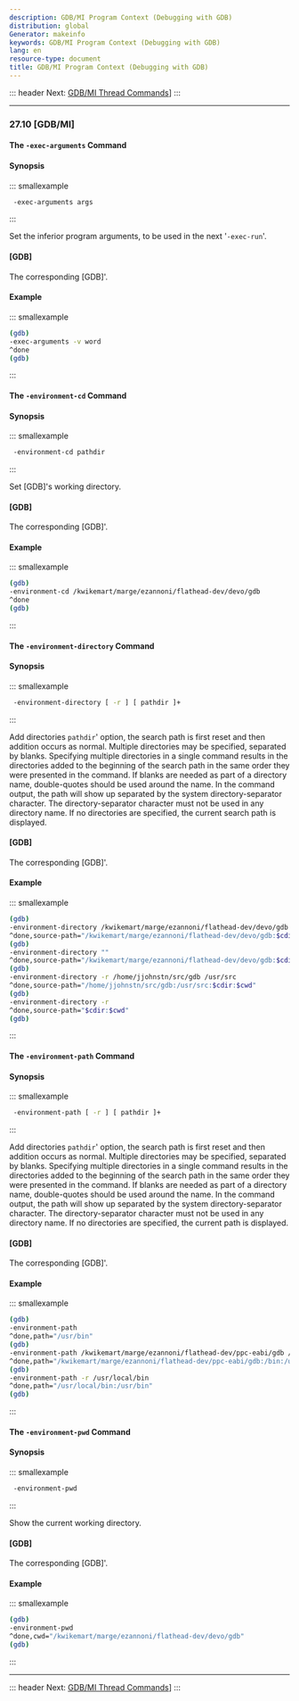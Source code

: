```yaml
---
description: GDB/MI Program Context (Debugging with GDB)
distribution: global
Generator: makeinfo
keywords: GDB/MI Program Context (Debugging with GDB)
lang: en
resource-type: document
title: GDB/MI Program Context (Debugging with GDB)
---
```

::: header
Next: [GDB/MI Thread Commands](GDB_002fMI-Thread-Commands.html#GDB_002fMI-Thread-Commands)]
:::

---

### 27.10 [GDB/MI]

#### The `-exec-arguments` Command

#### Synopsis

::: smallexample

```bash
 -exec-arguments args
```

:::

Set the inferior program arguments, to be used in the next '`-exec-run`'.

#### [GDB]

The corresponding [GDB]'.

#### Example

::: smallexample

```bash
(gdb)
-exec-arguments -v word
^done
(gdb)
```

:::

#### The `-environment-cd` Command

#### Synopsis

::: smallexample

```bash
 -environment-cd pathdir
```

:::

Set [GDB]'s working directory.

#### [GDB]

The corresponding [GDB]'.

#### Example

::: smallexample

```bash
(gdb)
-environment-cd /kwikemart/marge/ezannoni/flathead-dev/devo/gdb
^done
(gdb)
```

:::

#### The `-environment-directory` Command

#### Synopsis

::: smallexample

```bash
 -environment-directory [ -r ] [ pathdir ]+
```

:::

Add directories `pathdir`' option, the search path is first reset and then addition occurs as normal. Multiple directories may be specified, separated by blanks. Specifying multiple directories in a single command results in the directories added to the beginning of the search path in the same order they were presented in the command. If blanks are needed as part of a directory name, double-quotes should be used around the name. In the command output, the path will show up separated by the system directory-separator character. The directory-separator character must not be used in any directory name. If no directories are specified, the current search path is displayed.

#### [GDB]

The corresponding [GDB]'.

#### Example

::: smallexample

```bash
(gdb)
-environment-directory /kwikemart/marge/ezannoni/flathead-dev/devo/gdb
^done,source-path="/kwikemart/marge/ezannoni/flathead-dev/devo/gdb:$cdir:$cwd"
(gdb)
-environment-directory ""
^done,source-path="/kwikemart/marge/ezannoni/flathead-dev/devo/gdb:$cdir:$cwd"
(gdb)
-environment-directory -r /home/jjohnstn/src/gdb /usr/src
^done,source-path="/home/jjohnstn/src/gdb:/usr/src:$cdir:$cwd"
(gdb)
-environment-directory -r
^done,source-path="$cdir:$cwd"
(gdb)
```

:::

#### The `-environment-path` Command

#### Synopsis

::: smallexample

```bash
 -environment-path [ -r ] [ pathdir ]+
```

:::

Add directories `pathdir`' option, the search path is first reset and then addition occurs as normal. Multiple directories may be specified, separated by blanks. Specifying multiple directories in a single command results in the directories added to the beginning of the search path in the same order they were presented in the command. If blanks are needed as part of a directory name, double-quotes should be used around the name. In the command output, the path will show up separated by the system directory-separator character. The directory-separator character must not be used in any directory name. If no directories are specified, the current path is displayed.

#### [GDB]

The corresponding [GDB]'.

#### Example

::: smallexample

```bash
(gdb)
-environment-path
^done,path="/usr/bin"
(gdb)
-environment-path /kwikemart/marge/ezannoni/flathead-dev/ppc-eabi/gdb /bin
^done,path="/kwikemart/marge/ezannoni/flathead-dev/ppc-eabi/gdb:/bin:/usr/bin"
(gdb)
-environment-path -r /usr/local/bin
^done,path="/usr/local/bin:/usr/bin"
(gdb)
```

:::

#### The `-environment-pwd` Command

#### Synopsis

::: smallexample

```bash
 -environment-pwd
```

:::

Show the current working directory.

#### [GDB]

The corresponding [GDB]'.

#### Example

::: smallexample

```bash
(gdb)
-environment-pwd
^done,cwd="/kwikemart/marge/ezannoni/flathead-dev/devo/gdb"
(gdb)
```

:::

---

::: header
Next: [GDB/MI Thread Commands](GDB_002fMI-Thread-Commands.html#GDB_002fMI-Thread-Commands)]
:::
